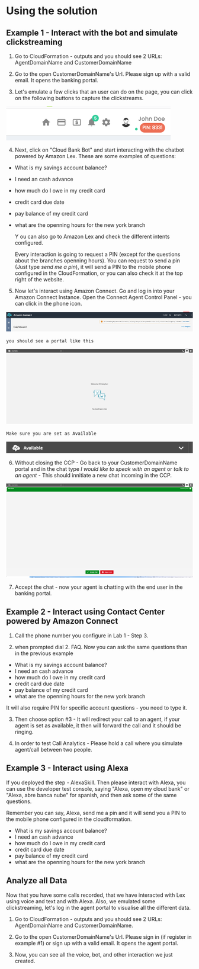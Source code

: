 # Using the solution

## Example 1 - Interact with the bot and simulate clickstreaming

1. Go to CloudFormation - outputs and you should see 2 URLs: AgentDomainName	and CustomerDomainName

2. Go to the open CustomerDomainName's Url. Please sign up with a valid email. It opens the banking portal.

3. Let's emulate a few clicks that an user can do on the page, you can click on the following buttons to capture the clickstreams.

![clickstreaming](./images/image%20(2).png)

4. Next, click on "Cloud Bank Bot" and start interacting with the chatbot powered by Amazon Lex. These are some examples of questions: 
 - What is my savings account balance?
 - I need an cash advance
 - how much do I owe in my credit card
 - credit card due date
 - pay balance of my credit card
 - what are the openning hours for the new york branch

    Y   ou can also go to Amazon Lex and check the different intents configured.

    Every interaction is going to request a PIN (except for the questions about the branches openning hours). You can request to send a pin (Just type *send me a pin*), it will send a PIN to the mobile phone configured in the CloudFormation, or you can also check it at the top right of the website.

5. Now let's interact using Amazon Connect. Go and log in into your Amazon Connect Instance. Open the Connect Agent Control Panel - you can click in the phone icon.

![CCP](./images/Pictureccp.png)

    you should see a portal like this

![clickstreaming](./images/image%20(3).png)

    Make sure you are set as Available

![clickstreaming](./images/image%20(4).png)

6. Without closing the CCP - Go back to your CustomerDomainName portal and in the chat type *I would like to speak with an agent* or *talk to an agent* - This should innitiate a new chat incoming in the CCP.

![clickstreaming](./images/image%20(5).png)

7. Accept the chat - now your agent is chatting with the end user in the banking portal.


## Example 2 - Interact using Contact Center powered by Amazon Connect

1. Call the phone number you configure in Lab 1 - Step 3. 

2. when prompted dial 2. FAQ. Now you can ask the same questions than in the previous example 
 - What is my savings account balance?
 - I need an cash advance
 - how much do I owe in my credit card
 - credit card due date
 - pay balance of my credit card
 - what are the openning hours for the new york branch
 
 It will also require PIN for specific account questions - you need to type it.
 
 3. Then choose option #3 - It will redirect your call to an agent, if your agent is set as available, it then will forward the call and it should be ringing.
 
 4. In order to test Call Analytics - Please hold a call where you simulate agent/call between two people.

 
 ## Example 3 - Interact using Alexa

 If you deployed the step - AlexaSkill. Then please interact with Alexa, you can use the developer test console, saying "Alexa, open my cloud bank" or "Alexa, abre banca nube" for spanish, and then ask some of the same questions.

Remember you can say, Alexa, send me a pin and it will send you a PIN to the mobile phone configured in the cloudformation.

 - What is my savings account balance?
 - I need an cash advance
 - how much do I owe in my credit card
 - credit card due date
 - pay balance of my credit card
 - what are the openning hours for the new york branch
 
 
 ## Analyze all Data

 Now that you have some calls recorded, that we have interacted with Lex using voice and text and with Alexa. Also, we emulated some clickstreaming, let's log in the agent portal to visualise all the different data.

1. Go to CloudFormation - outputs and you should see 2 URLs: AgentDomainName and CustomerDomainName.

2. Go to the open CustomerDomainName's Url. Please sign in (if register in example #1) or sign up with a valid email. It opens the agent portal.

3. Now, you can see all the voice, bot, and other interaction we just created.